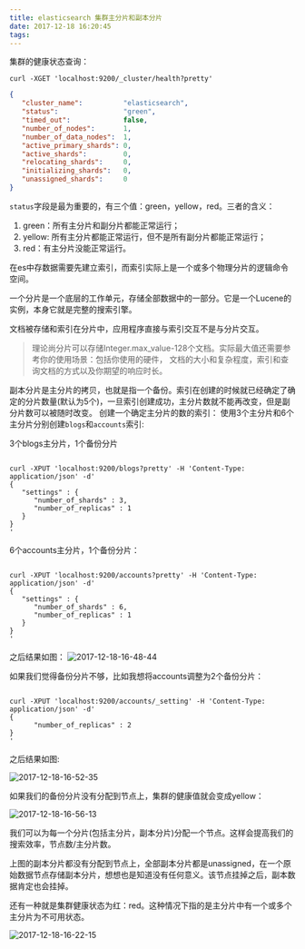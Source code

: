 ```yaml
---
title: elasticsearch 集群主分片和副本分片
date: 2017-12-18 16:20:45
tags:
---
```


集群的健康状态查询：

```shell
curl -XGET 'localhost:9200/_cluster/health?pretty'
```

```json
{
   "cluster_name":          "elasticsearch",
   "status":                "green", 
   "timed_out":             false,
   "number_of_nodes":       1,
   "number_of_data_nodes":  1,
   "active_primary_shards": 0,
   "active_shards":         0,
   "relocating_shards":     0,
   "initializing_shards":   0,
   "unassigned_shards":     0
}
```

`status`字段是最为重要的，有三个值：green，yellow，red。三者的含义：

1. green：所有主分片和副分片都能正常运行；
2. yellow: 所有主分片都能正常运行，但不是所有副分片都能正常运行；
3. red：有主分片没能正常运行。

<!--more-->
在es中存数据需要先建立索引，而索引实际上是一个或多个物理分片的逻辑命令空间。

一个分片是一个底层的工作单元，存储全部数据中的一部分。它是一个Lucene的实例，本身它就是完整的搜索引擎。

文档被存储和索引在分片中，应用程序直接与索引交互不是与分片交互。

> 理论尚分片可以存储Integer.max_value-128个文档。实际最大值还需要参考你的使用场景：包括你使用的硬件， 文档的大小和复杂程度，索引和查询文档的方式以及你期望的响应时长。

副本分片是主分片的拷贝，也就是指一个备份。索引在创建的时候就已经确定了确定的分片数量(默认为5个)，一旦索引创建成功，主分片数就不能再改变，但是副分片数可以被随时改变。
创建一个确定主分片的数的索引：
使用3个主分片和6个主分片分别创建`blogs`和`accounts`索引:

3个blogs主分片，1个备份分片
```shell

curl -XPUT 'localhost:9200/blogs?pretty' -H 'Content-Type: application/json' -d'
{
   "settings" : {
      "number_of_shards" : 3,
      "number_of_replicas" : 1
   }
}
'

```

6个accounts主分片，1个备份分片：

```shell

curl -XPUT 'localhost:9200/accounts?pretty' -H 'Content-Type: application/json' -d'
{
   "settings" : {
      "number_of_shards" : 6,
      "number_of_replicas" : 1
   }
}
'

```

之后结果如图：
![2017-12-18-16-48-44](/images/qiniu/2017-12-18-16-48-44.png)


如果我们觉得备份分片不够，比如我想将accounts调整为2个备份分片：

```shell

curl -XPUT 'localhost:9200/accounts/_setting' -H 'Content-Type: application/json' -d'
{
      "number_of_replicas" : 2
}
'

```

之后结果如图:

![2017-12-18-16-52-35](/images/qiniu/2017-12-18-16-52-35.png)


如果我们的备份分片没有分配到节点上，集群的健康值就会变成yellow：

![2017-12-18-16-56-13](/images/qiniu/2017-12-18-16-56-13.png)

我们可以为每一个分片(包括主分片，副本分片)分配一个节点。这样会提高我们的搜索效率，节点数/主分片数。

上图的副本分片都没有分配到节点上，全部副本分片都是unassigned，在一个原始数据节点存储副本分片，想想也是知道没有任何意义。该节点挂掉之后，副本数据肯定也会挂掉。


还有一种就是集群健康状态为红：red。这种情况下指的是主分片中有一个或多个主分片为不可用状态。

![2017-12-18-16-22-15](/images/qiniu/2017-12-18-16-22-15.png)